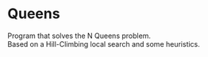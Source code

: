 # Queens
Program that solves the N Queens problem.  
Based on a Hill-Climbing local search and some heuristics.
